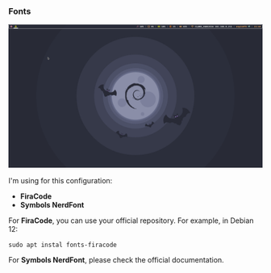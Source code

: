 ### Fonts

![screenshot](clean-print.jpg)

I'm using for this configuration:

- **FiraCode**
- **Symbols NerdFont**

For **FiraCode**, you can use your official repository. For example, in Debian 12:
```
sudo apt instal fonts-firacode
```

For **Symbols NerdFont**, please check the official documentation.

